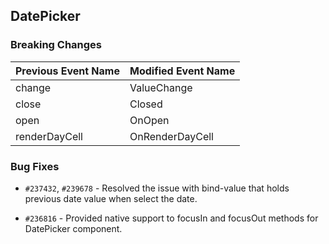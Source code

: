 ## DatePicker

### Breaking Changes

|Previous Event Name|Modified Event Name|
|-----------|-----------|
|change|ValueChange|
|close|Closed|
|open|OnOpen|
|renderDayCell|OnRenderDayCell|

### Bug Fixes

- `#237432`, `#239678` - Resolved the issue with bind-value that holds previous date value when select the date.

- `#236816` - Provided native support to focusIn and focusOut methods for DatePicker component.
